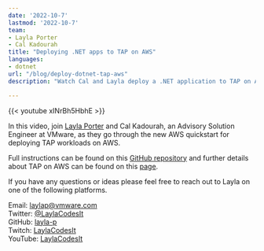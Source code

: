 ```yaml
---
date: '2022-10-7'
lastmod: '2022-10-7'
team:
- Layla Porter
- Cal Kadourah
title: "Deploying .NET apps to TAP on AWS"
languages:
- dotnet
url: "/blog/deploy-dotnet-tap-aws"
description: "Watch Cal and Layla deploy a .NET application to TAP on AWS"

---
```


{{< youtube xINrBh5HbhE >}}

In this video, join [Layla Porter](https://tanzu.vmware.com/developer/team/layla-porter/) and Cal Kadourah, an Advisory Solution Engineer at VMware, as they go through the new AWS quickstart for deploying TAP workloads on AWS.

Full instructions can be found on this [GitHub repository](https://bit.ly/taponaws) and further details about TAP on AWS can be found on this [page](https://aws.amazon.com/quickstart/architecture/vmware-tanzu-application-platform/).

If you have any questions or ideas please feel free to reach out to Layla on one of the following platforms.

Email: laylap@vmware.com  
Twitter: [@LaylaCodesIt](http://twitter.com/laylacodesit)  
GitHub: [layla-p](https://github.com/Layla-P)  
Twitch: [LaylaCodesIt](https://www.twitch.tv/laylacodesit/)  
YouTube: [LaylaCodesIt](https://www.youtube.com/channel/UCrgujxhBlukMz4YH-o1cogQ)


